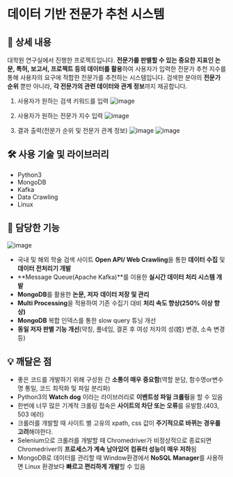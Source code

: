 # 데이터 기반 전문가 추천 시스템



## 📖 상세 내용
대학원 연구실에서 진행한 프로젝트입니다. 
**전문가를 판별할 수 있는 중요한 지표인 논문, 특허, 보고서, 프로젝트 등의 데이터를 활용**하여 사용자가 입력한 전문가 추천 지수를 통해 사용자의 요구에 적합한 전문가를 추천하는 시스템입니다. 
검색한 분야의 **전문가 순위** 뿐만 아니라, **각 전문가의 관련 데이터와 관계 정보**까지 제공합니다.

1) 사용자가 원하는 검색 키워드를 입력
![image](https://user-images.githubusercontent.com/62095363/173772811-d3c2dcd9-628f-4f7e-8947-0e08ca79e307.png)

2) 사용자가 원하는 전문가 지수 입력
![image](https://user-images.githubusercontent.com/62095363/173772859-6f7cd4dc-073f-4816-b7b4-94dbbc2cf0d1.png)

3) 결과 출력(전문가 순위 및 전문가 관계 정보)
![image](https://user-images.githubusercontent.com/62095363/173772898-757e9839-2c02-4b38-8030-55b629e9db61.png)
![image](https://user-images.githubusercontent.com/62095363/173774711-fb40bbbb-d97c-4db7-ae17-fdaebdee24f1.png)




## 🛠️ 사용 기술 및 라이브러리

- Python3
- MongoDB
- Kafka
- Data Crawling
- Linux




## 📱 담당한 기능

![image](https://user-images.githubusercontent.com/62095363/173773184-90148c12-a805-4704-a537-4c90f801b6cd.png)


- 국내 및 해외 학술 검색 사이트 **Open API/ Web Crawling**을 통한 **데이터 수집** 및 **데이터 전처리기 개발**
- **Message Queue(Apache Kafka)**를 이용한 **실시간 데이터 처리 시스템 개발**
- **MongoDB**를 활용한 **논문, 저자** **데이터 저장 및 관리**
- **Multi Processing**을 적용하여 기존 수집기 대비 **처리 속도 향상(250% 이상 향상)**
- **MongoDB** 복합 인덱스를 통한 slow query 튜닝 개선
- **동일 저자 판별 기능 개선**(약칭, 풀네임, 결혼 후 여성 저자의 성(姓) 변경, 소속 변경 등)




## 💡 깨달은 점

- 좋은 코드를 개발하기 위해 구성원 간 **소통이 매우 중요함**(역할 분담, 함수명or변수명 통일, 코드 최적화 및 파일 분리화)
- Python3의 **Watch dog** 이라는 라이브러리로 **이벤트성 파일 크롤링**을 할 수 있음
- 한번에 너무 많은 기계적 크롤링 접속은 **사이트의 차단 또는 오류**를 유발함.(403, 503 에러)
- 크롤러를 개발할 때 사이트 별 고유의 xpath, css 값이 **주기적으로 바뀌는 경우를 고려**해야한다.
- Selenium으로 크롤러를 개발할 때 Chromedriver가 비정상적으로 종료되면 Chromedriver의 **프로세스가 계속 남아있어** **컴퓨터 성능이 매우 저하**됨
- MongoDB로 데이터를 관리할 때 Window환경에서 **NoSQL Manager**를 사용하면 Linux 환경보다 **빠르고 편리하게 개발**할 수 있음
